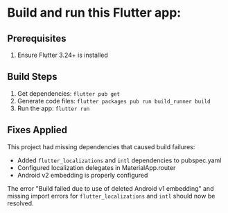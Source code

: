 # Build and run this Flutter app:

## Prerequisites
1. Ensure Flutter 3.24+ is installed

## Build Steps
1. Get dependencies: `flutter pub get`
2. Generate code files: `flutter packages pub run build_runner build`
3. Run the app: `flutter run`

## Fixes Applied
This project had missing dependencies that caused build failures:
- Added `flutter_localizations` and `intl` dependencies to pubspec.yaml
- Configured localization delegates in MaterialApp.router
- Android v2 embedding is properly configured

The error "Build failed due to use of deleted Android v1 embedding" and missing import errors for `flutter_localizations` and `intl` should now be resolved.
